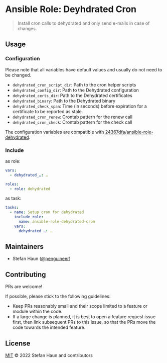 # Ansible Role: Deyhdrated Cron

> Install cron calls to dehydrated and only send e-mails in case of changes.


## Usage


### Configuration

Please note that all variables have default values and usually do not need to be changed.

* `dehydrated_cron_script_dir`: Path to the cron helper scripts
* `dehydrated_config_dir`: Path to the Dehydrated configuration
* `dehydrated_certs_dir`: Path to the Dehydrated certificates
* `dehydrated_binary`: Path to the Dehydrated binary
* `dehydrated_check_span`: Time (in seconds) before expiration for a certificate to be reported as stale.
* `dehydrated_cron_renew`: Crontab pattern for the renew call
* `dehydrated_cron_check`: Crontab pattern for the check call

The configuration variables are compatible with [24367dfa/ansible-role-dehydrated](https://github.com/24367dfa/ansible-role-dehydrated).


### Include

as role:

```yaml
vars:
  - dehydrated_…: …

roles:
  - role: dehydrated
```

as task:

```yaml
tasks:
  - name: Setup cron for dehydrated
    include_role:
      name: ansible-role-dehydrated-cron
    vars:
      dehydrated_…: …
```


## Maintainers

* Stefan Haun ([@penguineer](https://github.com/penguineer))


## Contributing

PRs are welcome!

If possible, please stick to the following guidelines:

* Keep PRs reasonably small and their scope limited to a feature or module within the code.
* If a large change is planned, it is best to open a feature request issue first, then link subsequent PRs to this issue, so that the PRs move the code towards the intended feature.


## License

[MIT](LICENSE.txt) © 2022 Stefan Haun and contributors

